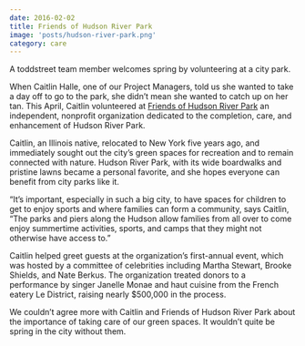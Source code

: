 ```yaml
---
date: 2016-02-02
title: Friends of Hudson River Park
image: 'posts/hudson-river-park.png'
category: care
---
```


A toddstreet team member welcomes spring by volunteering at a city park.

When Caitlin Halle, one of our Project Managers, told us she wanted to take a day off to go to the park, she didn’t mean she wanted to catch up on her tan. This April, Caitlin volunteered at [Friends of Hudson River Park](http://www.hudsonriverpark.org/support-the-park) an independent, nonprofit organization dedicated to the completion, care, and enhancement of Hudson River Park.

Caitlin, an Illinois native, relocated to New York five years ago, and immediately sought out the city’s green spaces for recreation and to remain connected with nature. Hudson River Park, with its wide boardwalks and pristine lawns became a personal favorite, and she hopes everyone can benefit from city parks like it.

“It’s important, especially in such a big city, to have spaces for children to get to enjoy sports and where families can form a community, says Caitlin, “The parks and piers along the Hudson allow families from all over to come enjoy summertime activities, sports, and camps that they might not otherwise have access to.”

Caitlin helped greet guests at the organization’s first-annual event, which was hosted by a committee of celebrities including Martha Stewart, Brooke Shields, and Nate Berkus. The organization treated donors to a performance by singer Janelle Monae and haut cuisine from the French eatery Le District, raising nearly $500,000 in the process.

We couldn’t agree more with Caitlin and Friends of Hudson River Park about the importance of taking care of our green spaces. It wouldn’t quite be spring in the city without them.
